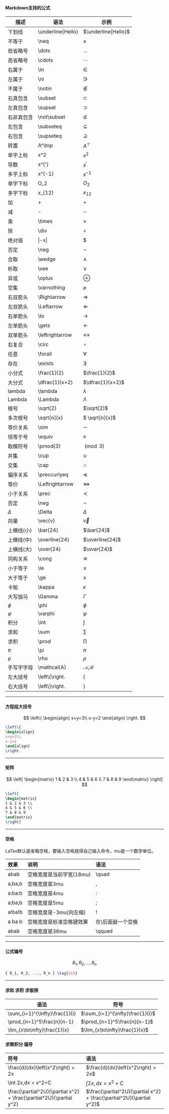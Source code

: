 



#### Markdown支持的公式

| 描述       | 语法              | 示例                        |
| ---------- | ----------------- | --------------------------- |
| 下划线     | \underline{Hello} | $\underline{Hello}$         |
| 不等于     | \neq              | $\neq$                      |
| 低省略号   | \dots             | $\dots$                     |
| 高省略号   | \cdots            | $\cdots$                    |
| 右属于     | \in               | $\in$                       |
| 左属于     | \ni               | $\ni$                       |
| 不属于     | \notin            | $\notin$                    |
| 右真包含   | \subset           | $\subset$                   |
| 左真包含   | \supset           | $\supset$                   |
| 右非真包含 | \not\subset       | $\not\subset$               |
| 左包含     | \subseteq         | $\subseteq$                 |
| 右包含     | \supseteq         | $\supseteq$                 |
| 转置       | A^\top            | $A^\top$                    |
| 单字上标   | x^2               | $x^2$                       |
| 导数       | x^{'}             | $x^{'}$                     |
| 多字上标   | x^{-1}            | $x^{-1}$                    |
| 单字下标   | O_2               | $O_2$                       |
| 多字下标   | x_{12}            | $x_{12}$                    |
| 加         | +                 | $+$                         |
| 减         | -                 | $-$                         |
| 乘         | \times            | $\times$                    |
| 除         | \div              | $\div$                      |
| 绝对值     | \|-x\|            | $|-x|$                      |
| 否定       | \neg              | $\neg$                      |
| 合取       | \wedge            | $\wedge$                    |
| 析取       | \vee              | $\vee$                      |
| 异或       | \oplus            | $\oplus$                    |
| 空集       | \varnothing       | $\varnothing$               |
| 右双箭头   | \Rightarrow       | $\Rightarrow$               |
| 左双箭头   | \Leftarrow        | $\Leftarrow$                |
| 右单箭头   | \to               | $\to$                       |
| 左单箭头   | \gets             | $\gets$                     |
| 双单箭头   | \leftrightarrow   | $\leftrightarrow$           |
| 右复合     | \circ             | $\circ$                     |
| 任意       | \forall           | $\forall$                   |
| 存在       | \exists           | $\exists$                   |
| 小分式     | \frac{1}{2}       | $\frac{1}{2}$               |
| 大分式     | \dfrac{1}{x+2}    | $\dfrac{1}{x+2}$            |
| lambda     | \lambda           | $\lambda$                   |
| Lambda     | \Lambda           | $\Lambda$                   |
| 根号       | \sqrt{2}          | $\sqrt{2}$                  |
| 多次根号   | \sqrt[n]{x}       | $ \sqrt[n]{x}$              |
| 等价关系   | \sim              | $\sim$                      |
| 恒等于号   | \equiv            | $\equiv$                    |
| 取模符号   | \pmod{3}          | $\pmod{3}$                  |
| 并集       | \cup              | $\cup$                      |
| 交集       | \cap              | $\cap$                      |
| 偏序关系   | \preccurlyeq      | $\preccurlyeq$              |
| 等价       | \\Leftrightarrow  | $\Leftrightarrow$           |
| 小于关系   | \prec             | $\prec$                     |
| 否定       | \neg              | $\neg$                      |
| $\Delta$   | \\Delta           | $\Delta$                    |
| 向量       | \\vec{v}          | $\vec{v}$                   |
| 上横线(小) | \bar{24}          | $\bar{24}$                  |
| 上横线(中) | \overline{24}     | $\overline{24}$             |
| 上横线(大) | \over{24}         | $\over{24}$                 |
| 同构关系   | \cong             | $\cong$                     |
| 小于等于   | \le               | $\le$                       |
| 大于等于   | \ge               | $\ge$                       |
| 卡帕       | \kappa            | $\kappa$                    |
| 大写伽马   | \Gamma            | $\Gamma$                    |
| $\phi$     | \phi              | $\phi$                      |
| $\varphi$  | \varphi           | $\varphi$                   |
| 积分       | \int              | $\int$                      |
| 求和       | \sum              | $\sum$                      |
| 求积       | \prod             | $\prod$                     |
| $\pi$      | \pi               | $\pi$                       |
| ρ          | \rho              | $\rho$                      |
| 手写字字母 | \mathcal{A}       | $\mathcal{A}$,$\mathcal{B}$ |
| 左大括号   | \left\\{\right.   | $\left\{\right.$            |
| 右大括号   | \\left\\}\right.  | $\left\}\right.$            |



---



#### 方程组大括号

$$
\left\{
\begin{align}
x+y=3\\
x-y=2
\end{align}
\right.
$$

```latex
\left\{
\begin{align}
x+y=3\\
x-y=2
\end{align}
\right.
```



---



#### 矩阵

$$
\left[
 \begin{matrix}
   1 & 2 & 3 \\
   4 & 5 & 6 \\
   7 & 8 & 9
  \end{matrix}
  \right]
$$

```latex
\left[
\begin{matrix}
1 & 2 & 3 \\
4 & 5 & 6 \\
7 & 8 & 9
\end{matrix}
\right]
```



---



#### 空格

LaTex默认是省略空格，要输入空格就得自己输入命令，mu是一个数学单位。

| 效果   | 说明                     | 语法              |
| :----- | :----------------------- | :---------------- |
| abab   | 空格宽度是当前字宽(18mu) | \quad             |
| a,ba,b | 空格宽度是3mu            | ,                 |
| a:ba:b | 空格宽度是4mu            | :                 |
| a;ba;b | 空格宽度是5mu            | ;                 |
| a!ba!b | 空格宽度是-3mu(向左缩)   | \!                |
| a ba b | 空格宽度是标准空格键效果 | 在\后面敲一个空格 |
| abab   | 空格宽度是36mu           | \qquad            |



---



#### 公式编号

$$
{ R_1, R_2, ..., R_n } \tag{$1$}
$$

```latex
{ R_1, R_2, ..., R_n } \tag{$1$}
```



---



#### 求和 求积 求极限

| 语法                           | 符号                             |
| ------------------------------ | -------------------------------- |
| \sum_{i=1}^{\infty}\frac{1}{i} | $\sum_{i=1}^{\infty}\frac{1}{i}$ |
| \prod_{n=1}^5\frac{n}{n-1}     | $\prod_{n=1}^5\frac{n}{n-1}$     |
| \lim_{x\to\infty}\frac{1}{x}   | $\lim_{x\to\infty}\frac{1}{x}$   |



#### 求微积分 偏导

| 符号                                                         | 语法                                                         |
| :----------------------------------------------------------- | :----------------------------------------------------------- |
| \frac{d}{dx}\left(x^2\right) = 2x                            | $\frac{d}{dx}\left(x^2\right) = 2x$                          |
| \int 2x,dx = x^2+C                                           | $\int 2x,dx = x^2+C$                                         |
| \frac{\partial^2U}{\partial x^2} + \frac{\partial^2U}{\partial y^2} | $\frac{\partial^2U}{\partial x^2} + \frac{\partial^2U}{\partial y^2}$ |





















